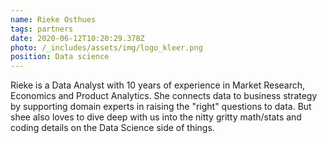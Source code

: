 ```yaml
---
name: Rieke Osthues
tags: partners
date: 2020-06-12T10:20:29.378Z
photo: /_includes/assets/img/logo_kleer.png
position: Data science
---
```


Rieke is a Data Analyst with 10 years of experience in Market Research, Economics and Product Analytics. She connects data to business strategy by supporting domain experts in raising the "right" questions to data. But shee also loves to dive deep with us into the nitty gritty math/stats and coding details on the Data Science side of things.
